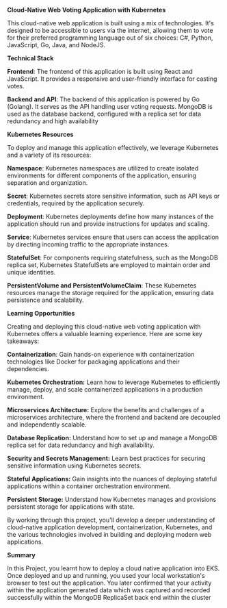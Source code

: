 **Cloud-Native Web Voting Application with Kubernetes**

This cloud-native web application is built using a mix of technologies. It's designed to be accessible to users via the internet, allowing them to vote for their preferred programming language out of six choices: C#, Python, JavaScript, Go, Java, and NodeJS.

**Technical Stack**

**Frontend**: The frontend of this application is built using React and JavaScript. It provides a responsive and user-friendly interface for casting votes.

**Backend and API**: The backend of this application is powered by Go (Golang). It serves as the API handling user voting requests. MongoDB is used as the database backend, configured with a replica set for data redundancy and high availability

**Kubernetes Resources**

To deploy and manage this application effectively, we leverage Kubernetes and a variety of its resources:

**Namespace**: Kubernetes namespaces are utilized to create isolated environments for different components of the application, ensuring separation and organization.

**Secret**: Kubernetes secrets store sensitive information, such as API keys or credentials, required by the application securely.

**Deployment**: Kubernetes deployments define how many instances of the application should run and provide instructions for updates and scaling.

**Service**: Kubernetes services ensure that users can access the application by directing incoming traffic to the appropriate instances.

**StatefulSet**: For components requiring statefulness, such as the MongoDB replica set, Kubernetes StatefulSets are employed to maintain order and unique identities.

**PersistentVolume and PersistentVolumeClaim**: These Kubernetes resources manage the storage required for the application, ensuring data persistence and scalability.


**Learning Opportunities**

Creating and deploying this cloud-native web voting application with Kubernetes offers a valuable learning experience. Here are some key takeaways:

**Containerization**: Gain hands-on experience with containerization technologies like Docker for packaging applications and their dependencies.

**Kubernetes Orchestration:** Learn how to leverage Kubernetes to efficiently manage, deploy, and scale containerized applications in a production environment.

**Microservices Architecture:** Explore the benefits and challenges of a microservices architecture, where the frontend and backend are decoupled and independently scalable.

**Database Replication:** Understand how to set up and manage a MongoDB replica set for data redundancy and high availability.

**Security and Secrets Management:** Learn best practices for securing sensitive information using Kubernetes secrets.

**Stateful Applications:** Gain insights into the nuances of deploying stateful applications within a container orchestration environment.

**Persistent Storage:** Understand how Kubernetes manages and provisions persistent storage for applications with state.

By working through this project, you'll develop a deeper understanding of cloud-native application development, containerization, Kubernetes, and the various technologies involved in building and deploying modern web applications.




**Summary**

In this Project, you learnt how to deploy a cloud native application into EKS. Once deployed and up and running, you used your local workstation's browser to test out the application. You later confirmed that your activity within the application generated data which was captured and recorded successfully within the MongoDB ReplicaSet back end within the cluster










